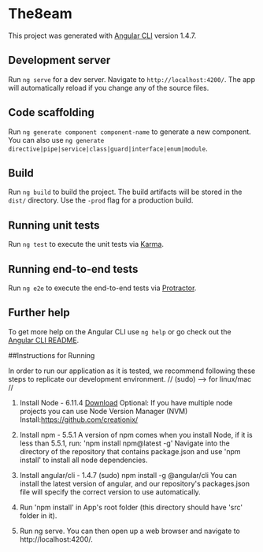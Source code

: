# The8eam

This project was generated with [Angular CLI](https://github.com/angular/angular-cli) version 1.4.7.

## Development server

Run `ng serve` for a dev server. Navigate to `http://localhost:4200/`. The app will automatically reload if you change any of the source files.

## Code scaffolding

Run `ng generate component component-name` to generate a new component. You can also use `ng generate directive|pipe|service|class|guard|interface|enum|module`.

## Build

Run `ng build` to build the project. The build artifacts will be stored in the `dist/` directory. Use the `-prod` flag for a production build. 

## Running unit tests

Run `ng test` to execute the unit tests via [Karma](https://karma-runner.github.io).

## Running end-to-end tests

Run `ng e2e` to execute the end-to-end tests via [Protractor](http://www.protractortest.org/).

## Further help

To get more help on the Angular CLI use `ng help` or go check out the [Angular CLI README](https://github.com/angular/angular-cli/blob/master/README.md).

##Instructions for Running
 
In order to run our application as it is tested, we recommend following these steps to replicate our development environment. 
// (sudo) --> for linux/mac  //
1. Install Node - 6.11.4
	[Download](https://nodejs.org/dist/latest-v6.x/) 
	Optional: If you have multiple node projects you can use Node Version Manager (NVM) Install:https://github.com/creationix/
2. Install npm - 5.5.1 
	A version of npm comes when you install Node, if it is less than 5.5.1, run:
	'npm install npm@latest -g'
	Navigate into the directory of the repository that contains package.json and use 'npm install' to install all node dependencies.
 
3. Install angular/cli - 1.4.7 
	(sudo) npm install -g @angular/cli
	You can install the latest version of angular, and our repository's packages.json file will specify the correct version to use automatically.

4. Run 'npm install' in App's root folder (this directory should have 'src' folder in it).

5. Run ng serve. 
	You can then open up a web browser and navigate to http://localhost:4200/.
